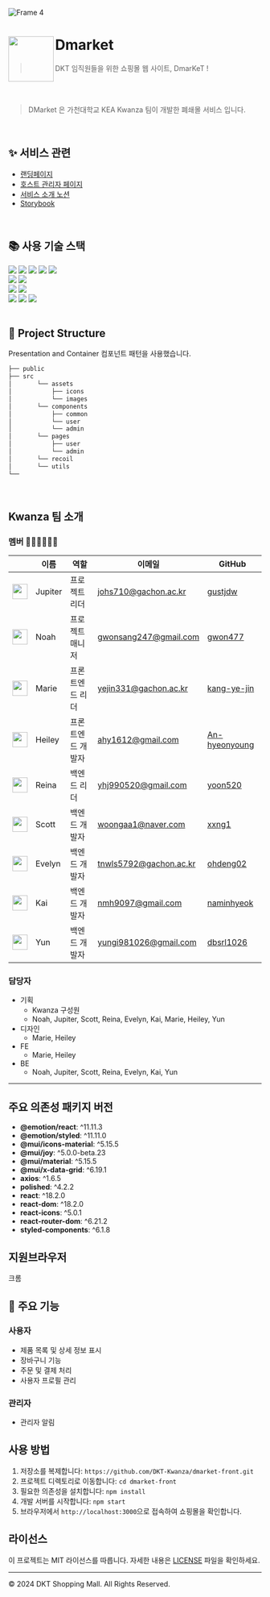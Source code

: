 ![Frame 4](https://github.com/DKT-Kwanza/dmarket-front/assets/79887939/b5c26526-7847-4012-91d8-63fd22e8adba)

# Dmarket <img src="https://github.com/DKT-Kwanza/dmarket-front/assets/79887939/f27b7118-bd4d-4be1-9a46-b4b2dec5b7a7" align=left width=90>
> DKT 임직원들을 위한 쇼핑몰 웹 사이트, DmarKeT !

<br/><br/>

> DMarket 은 가천대학교 KEA Kwanza 팀이 개발한 폐쇄몰 서비스 입니다.

<br/>

## ✨ 서비스 관련
- [랜딩페이지](/)
- [호스트 관리자 페이지](/)
- [서비스 소개 노션](/)
- [Storybook](/)

<br />

## 📚 사용 기술 스택
<div align="left">

<div>
<img src="https://img.shields.io/badge/React-61DAFB?style=flat-square&logo=React&logoColor=white">
<img src="https://img.shields.io/badge/Node.js-339933?style=flat-square&logo=Node.js&logoColor=white">
<img src="https://img.shields.io/badge/Javascript-F7DF1E?style=flat-square&logo=Javascript&logoColor=white">
<img src="https://img.shields.io/badge/Recoil-3578E5?style=flat-square&logo=Recoil&logoColor=white">
<img src="https://img.shields.io/badge/Prettier-F7B93E?style=flat-square&logo=Prettier&logoColor=white">
</div>

<div>
<img src="https://img.shields.io/badge/Spring Boot-6DB33F?style=flat-square&logo=Spring Boot&logoColor=white">
<img src="https://img.shields.io/badge/Gradle-02303A?style=flat-square&logo=Gradle&logoColor=white">
</div>

<div>
<img src="https://img.shields.io/badge/MySQL-4479A1.svg?style=flat-square&logo=MySQL&logoColor=white">
<img src="https://img.shields.io/badge/Redis-DC382D?style=flat-square&logo=Redis&logoColor=white">
</div>

<div>
<img src="https://img.shields.io/badge/Amazon AWS-232F3E?style=flat-square&logo=Amazon AWS&logoColor=white">
<img src="https://img.shields.io/badge/Docker-2496ED?style=flat-square&logo=Docker&logoColor=white">
<img src="https://img.shields.io/badge/JSON Web Tokens-000000?style=flat-square&logo=JSON Web Tokens&logoColor=white">
</div>

<br/>

## 📁 Project Structure
Presentation and Container 컴포넌트 패턴을 사용했습니다.
```bash
├── public
├── src 
│       └── assets
│           ├── icons
│           └── images
│       └── components
│           ├── common
│           └── user
│           └── admin
│       └── pages
│           ├── user
│           └── admin
│       └── recoil
│       └── utils
└── 
```

<br />

## Kwanza 팀 소개

### 멤버 👩🏻‍💻🧑🏻‍💻

|  | 이름   | 역할              | 이메일                  | GitHub                                   |
|:------:|--------|-------------------|-------------------------|------------------------------------------|
| <img src="https://avatars.githubusercontent.com/u/106718306?v=4" width=30 height=30> | Jupiter| 프로젝트 리더     | johs710@gachon.ac.kr    | [gustjdw](https://github.com/gustjdw)    |
| <img src="https://avatars.githubusercontent.com/u/106463658?v=4" width=30 height=30> | Noah   | 프로젝트 매니저   | gwonsang247@gmail.com   | [gwon477](https://github.com/gwon477)   |
| <img src="https://avatars.githubusercontent.com/u/143896003?v=4" width=30 height=30> | Marie  | 프론트엔드 리더   | yejin331@gachon.ac.kr   | [kang-ye-jin](https://github.com/kang-ye-jin) |
| <img src="https://avatars.githubusercontent.com/u/79887939?v=4" width=30 height=30> | Heiley | 프론트엔드 개발자 | ahy1612@gmail.com       | [An-hyeonyoung](https://github.com/An-hyeonyoung) |
| <img src="https://avatars.githubusercontent.com/u/48776634?v=4" width=30 height=30> | Reina  | 백엔드 리더       | yhj990520@gmail.com     | [yoon520](https://github.com/yoon520)    |
| <img src="https://avatars.githubusercontent.com/u/114065532?v=4" width=30 height=30> | Scott  | 백엔드 개발자     | woongaa1@naver.com      | [xxng1](https://github.com/mike-xxng1)   |
| <img src="https://avatars.githubusercontent.com/u/90545561?v=4" width=30 height=30> | Evelyn | 백엔드 개발자     | tnwls5792@gachon.ac.kr  | [ohdeng02](https://github.com/ohdeng02) |
| <img src="https://avatars.githubusercontent.com/u/112960401?v=4" width=30 height=30> | Kai    | 백엔드 개발자     | nmh9097@gmail.com       | [naminhyeok](https://github.com/naminhyeok) |
| <img src="https://avatars.githubusercontent.com/u/72259206?v=4" width=30 height=30> | Yun    | 백엔드 개발자     | yungi981026@gmail.com    | [dbsrl1026](https://github.com/dbsrl1026) |



### 담당자
- 기획
  - Kwanza 구성원 
  - Noah, Jupiter, Scott, Reina, Evelyn, Kai, Marie, Heiley, Yun
- 디자인
  - Marie, Heiley
- FE
  - Marie, Heiley
- BE
  - Noah, Jupiter, Scott, Reina, Evelyn, Kai, Yun

---


## 주요 의존성 패키지 버전

- **@emotion/react**: ^11.11.3
- **@emotion/styled**: ^11.11.0
- **@mui/icons-material**: ^5.15.5
- **@mui/joy**: ^5.0.0-beta.23
- **@mui/material**: ^5.15.5
- **@mui/x-data-grid**: ^6.19.1
- **axios**: ^1.6.5
- **polished**: ^4.2.2
- **react**: ^18.2.0
- **react-dom**: ^18.2.0
- **react-icons**: ^5.0.1
- **react-router-dom**: ^6.21.2
- **styled-components**: ^6.1.8


## 지원브라우저
크롬

## 📌 주요 기능
### 사용자
- 제품 목록 및 상세 정보 표시
- 장바구니 기능
- 주문 및 결제 처리
- 사용자 프로필 관리

### 관리자
- 관리자 알림

## 사용 방법
1. 저장소를 복제합니다: `https://github.com/DKT-Kwanza/dmarket-front.git`
2. 프로젝트 디렉토리로 이동합니다: `cd dmarket-front`
3. 필요한 의존성을 설치합니다: `npm install`
4. 개발 서버를 시작합니다: `npm start`
5. 브라우저에서 `http://localhost:3000`으로 접속하여 쇼핑몰을 확인합니다.

## 라이선스
이 프로젝트는 MIT 라이선스를 따릅니다. 자세한 내용은 [LICENSE](./LICENSE) 파일을 확인하세요.

---
© 2024 DKT Shopping Mall. All Rights Reserved.
